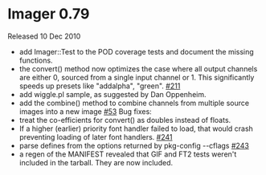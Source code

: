 # Imager 0.79

Released 10 Dec 2010

- add Imager::Test to the POD coverage tests and document the missing functions. 
- the convert() method now optimizes the case where all output channels are either 0, sourced from a single input channel or 1. This significantly speeds up presets like "addalpha", "green". [#211](https://github.com/tonycoz/imager/issues/211) 
- add wiggle.pl sample, as suggested by Dan Oppenheim. 
- add the combine() method to combine channels from multiple source images into a new image [#53](https://github.com/tonycoz/imager/issues/53) Bug fixes: 
- treat the co-efficients for convert() as doubles instead of floats. 
- If a higher (earlier) priority font handler failed to load, that would crash preventing loading of later font handlers. [#241](https://github.com/tonycoz/imager/issues/241) 
- parse defines from the options returned by pkg-config --cflags [#243](https://github.com/tonycoz/imager/issues/243) 
- a regen of the MANIFEST revealed that GIF and FT2 tests weren't included in the tarball. They are now included.